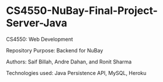# CS4550-NuBay-Final-Project-Server-Java

CS4550: Web Development

Repository Purpose: Backend for NuBay

Authors: Saif Billah, Andre Dahan, and Ronit Sharma

Technologies used: Java Persistence API, MySQL, Heroku
